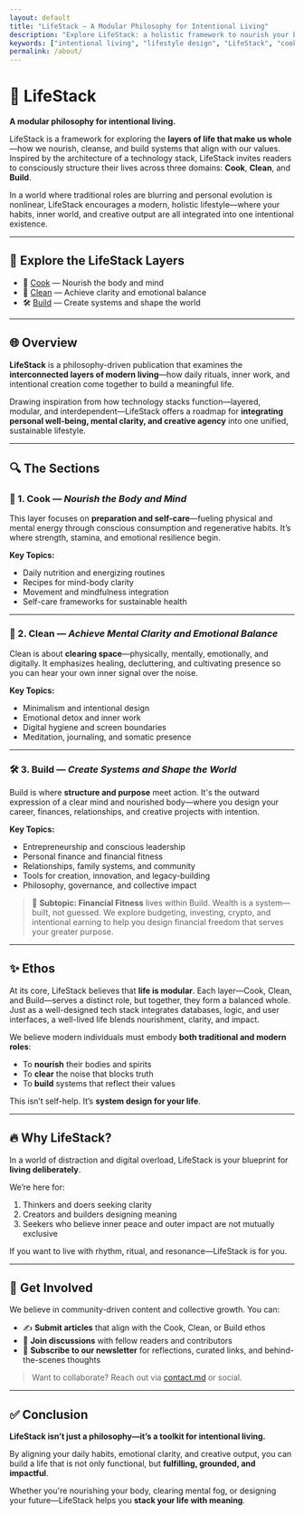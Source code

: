 ```yaml
---
layout: default
title: "LifeStack – A Modular Philosophy for Intentional Living"
description: "Explore LifeStack: a holistic framework to nourish your body, clear your mind, and build systems that align with your values. Cook. Clean. Build."
keywords: ["intentional living", "lifestyle design", "LifeStack", "cook clean build", "personal development", "financial fitness", "self-care", "emotional clarity", "digital minimalism", "modular living"]
permalink: /about/
---
```


<!-- SEO Meta Tags -->
<meta name="author" content="skelleng">
<meta property="og:title" content="LifeStack – A Modular Philosophy for Intentional Living" />
<meta property="og:description" content="LifeStack is a framework for designing a meaningful life by balancing self-care, mental clarity, and intentional creation. Explore the layers: Cook. Clean. Build." />
<meta property="og:type" content="website" />
<meta property="og:url" content="https://skelleng.github.io/lifeStack/" />
<meta property="og:image" content="https://skelleng.github.io/lifeStack/assets/images/cover.jpg" />

<!-- Optional Twitter Card -->
<meta name="twitter:card" content="summary_large_image" />
<meta name="twitter:title" content="LifeStack – A Modular Philosophy for Intentional Living" />
<meta name="twitter:description" content="Cook. Clean. Build. Discover the intentional lifestyle framework for the modern world." />
<meta name="twitter:image" content="https://skelleng.github.io/lifeStack/assets/images/cover.jpg" />

<!-- Structured Data (JSON-LD) -->
<script type="application/ld+json">
{
  "@context": "https://schema.org",
  "@type": "WebPage",
  "name": "LifeStack",
  "description": "A modular lifestyle framework for modern living. Learn how to Cook, Clean, and Build with intention.",
  "url": "https://skelleng.github.io/lifeStack",
  "author": {
    "@type": "Person",
    "name": "skelleng"
  }
}
</script>

<link rel="stylesheet" href="{{ '/assets/css/style.css' | relative_url }}">

# 🧜️ LifeStack

**A modular philosophy for intentional living.**

LifeStack is a framework for exploring the **layers of life that make us whole**—how we nourish, cleanse, and build systems that align with our values. Inspired by the architecture of a technology stack, LifeStack invites readers to consciously structure their lives across three domains: **Cook**, **Clean**, and **Build**.

In a world where traditional roles are blurring and personal evolution is nonlinear, LifeStack encourages a modern, holistic lifestyle—where your habits, inner world, and creative output are all integrated into one intentional existence.

---

## 🧬 Explore the LifeStack Layers

- 🍳 [Cook](./cook/) — Nourish the body and mind  
- 🧼 [Clean](./clean/) — Achieve clarity and emotional balance  
- 🛠 [Build](./build/) — Create systems and shape the world  

---

## 🌐 Overview

**LifeStack** is a philosophy-driven publication that examines the **interconnected layers of modern living**—how daily rituals, inner work, and intentional creation come together to build a meaningful life. 

Drawing inspiration from how technology stacks function—layered, modular, and interdependent—LifeStack offers a roadmap for **integrating personal well-being, mental clarity, and creative agency** into one unified, sustainable lifestyle.

---

## 🔍 The Sections

### 🍳 1. Cook — *Nourish the Body and Mind*

This layer focuses on **preparation and self-care**—fueling physical and mental energy through conscious consumption and regenerative habits. It’s where strength, stamina, and emotional resilience begin.

**Key Topics:**
- Daily nutrition and energizing routines  
- Recipes for mind-body clarity  
- Movement and mindfulness integration  
- Self-care frameworks for sustainable health  

---

### 🧼 2. Clean — *Achieve Mental Clarity and Emotional Balance*

Clean is about **clearing space**—physically, mentally, emotionally, and digitally. It emphasizes healing, decluttering, and cultivating presence so you can hear your own inner signal over the noise.

**Key Topics:**
- Minimalism and intentional design  
- Emotional detox and inner work  
- Digital hygiene and screen boundaries  
- Meditation, journaling, and somatic presence  

---

### 🛠 3. Build — *Create Systems and Shape the World*

Build is where **structure and purpose** meet action. It's the outward expression of a clear mind and nourished body—where you design your career, finances, relationships, and creative projects with intention.

**Key Topics:**
- Entrepreneurship and conscious leadership  
- Personal finance and financial fitness  
- Relationships, family systems, and community  
- Tools for creation, innovation, and legacy-building  
- Philosophy, governance, and collective impact  

> 🧠 **Subtopic: Financial Fitness** lives within Build. Wealth is a system—built, not guessed. We explore budgeting, investing, crypto, and intentional earning to help you design financial freedom that serves your greater purpose.

---

## ✨ Ethos

At its core, LifeStack believes that **life is modular**. Each layer—Cook, Clean, and Build—serves a distinct role, but together, they form a balanced whole. Just as a well-designed tech stack integrates databases, logic, and user interfaces, a well-lived life blends nourishment, clarity, and impact.

We believe modern individuals must embody **both traditional and modern roles**:
- To **nourish** their bodies and spirits  
- To **clear** the noise that blocks truth  
- To **build** systems that reflect their values  

This isn’t self-help. It’s **system design for your life**.

---

## 🔥 Why LifeStack?

In a world of distraction and digital overload, LifeStack is your blueprint for **living deliberately**.

We’re here for:
1. Thinkers and doers seeking clarity  
2. Creators and builders designing meaning  
3. Seekers who believe inner peace and outer impact are not mutually exclusive  

If you want to live with rhythm, ritual, and resonance—LifeStack is for you.

---

## 🤝 Get Involved

We believe in community-driven content and collective growth. You can:

- ✍️ **Submit articles** that align with the Cook, Clean, or Build ethos  
- 💬 **Join discussions** with fellow readers and contributors  
- 📨 **Subscribe to our newsletter** for reflections, curated links, and behind-the-scenes thoughts  

> Want to collaborate? Reach out via [contact.md](./contact.md) or social.

---

## ✅ Conclusion

**LifeStack isn’t just a philosophy—it’s a toolkit for intentional living.**

By aligning your daily habits, emotional clarity, and creative output, you can build a life that is not only functional, but **fulfilling, grounded, and impactful**.

Whether you're nourishing your body, clearing mental fog, or designing your future—LifeStack helps you **stack your life with meaning**.
